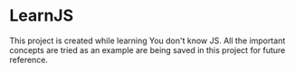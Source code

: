 # LearnJS
This project is created while learning You don't know JS.
All the important concepts are tried as an example are being saved
in this project for future reference.
